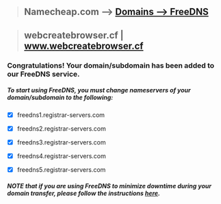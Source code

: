 > ## Namecheap.com --> [ Domains --> FreeDNS](https://www.namecheap.com/domains/freedns)


> ## webcreatebrowser.cf  | www.webcreatebrowser.cf 


### Congratulations! Your domain/subdomain has been added to our FreeDNS service.
##### To start using FreeDNS, you must change nameservers of your domain/subdomain to the following:

- [x] freedns1.registrar-servers.com

- [x] freedns2.registrar-servers.com

- [x] freedns3.registrar-servers.com

- [x] freedns4.registrar-servers.com

- [x] freedns5.registrar-servers.com

##### **NOTE that if you are using FreeDNS to minimize downtime during your domain transfer, please follow the instructions** [here](https://www.namecheap.com/support/knowledgebase/article.aspx/582/51/how-do-i-transfer-a-domain-to-namecheap-with-minimal-downtime).
